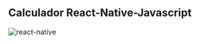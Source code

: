 ## Calculador React-Native-Javascript

![react-native](https://github.com/user-attachments/assets/5a4dfe74-9463-4020-848d-9700b81a2034)
